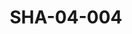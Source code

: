 ---
pid: SHA-04-004
title: SHA-04-004
language: ar
collection: شرحبيل احمد
original_label: 
rights: شرحبيل احمد
location_of_original: شرحبيل احمد
photographer_or_studio: 
scanned_from: photograph 12.6 by 17.6
_date: 1960s
location: الخرطوم، دار النشر التربوي
description: 'صلاح شاهين وعاملين بدار النشر والمدير ابراهيم ضوالبيت واسماعيل محمد
  الامين وشرحبيل احمد '
additional_notes: 
permission_display: 'yes'
on_server: 'no'
on_website: 'no'
permalink: /photopages/ar/SHA-04-004.html
layout: photo-page
---